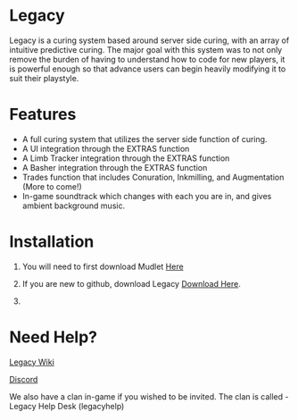 # Legacy

Legacy is a curing system based around server side curing, with an array of intuitive predictive curing. The major goal with this system was to not only remove the burden of having to understand how to code for new players, it is powerful enough so that advance users can begin heavily modifying it to suit their playstyle.

# Features
- A full curing system that utilizes the server side function of curing.
- A UI integration through the EXTRAS function
- A Limb Tracker integration through the EXTRAS function
- A Basher integration through the EXTRAS function
- Trades function that includes Conuration, Inkmilling, and Augmentation (More to come!)
- In-game soundtrack which changes with each you are in, and gives ambient background music.


# Installation

1. You will need to first download Mudlet <a href="https://www.mudlet.org/download/"> Here </a>

2. If you are new to github, download Legacy <a href="https://github.com/Legacy-System/Legacy/archive/refs/heads/main.zip"> Download Here</a>.

3. 



# Need Help?


<a href="https://github.com/Legacy-System/Legacy/wiki">Legacy Wiki</a>

<a href="https://discord.gg/Vx9CpmTy">Discord</a>

We also have a clan in-game if you wished to be invited. The clan is called - Legacy Help Desk (legacyhelp)

